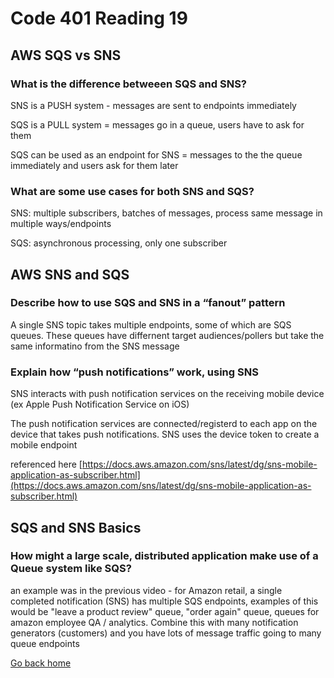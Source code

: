 # Code 401 Reading 19

## AWS SQS vs SNS

### What is the difference betweeen SQS and SNS?

SNS is a PUSH system - messages are sent to endpoints immediately

SQS is a PULL system = messages go in a queue, users have to ask for them

SQS can be used as an endpoint for SNS = messages to the the queue immediately and users ask for them later

### What are some use cases for both SNS and SQS?

SNS: multiple subscribers, batches of messages, process same message in multiple ways/endpoints

SQS: asynchronous processing, only one subscriber

## AWS SNS and SQS

### Describe how to use SQS and SNS in a “fanout” pattern

A single SNS topic takes multiple endpoints, some of which are SQS queues. These queues have differnent target audiences/pollers but take the same informatino from the SNS message

### Explain how “push notifications” work, using SNS

SNS interacts with push notification services on the receiving mobile device (ex Apple Push Notification Service on iOS)

The push notification services are connected/registerd to each app on the device that takes push notifications. SNS uses the device token to create a mobile endpoint

referenced here [https://docs.aws.amazon.com/sns/latest/dg/sns-mobile-application-as-subscriber.html](https://docs.aws.amazon.com/sns/latest/dg/sns-mobile-application-as-subscriber.html)

## SQS and SNS Basics

### How might a large scale, distributed application make use of a Queue system like SQS?

an example was in the previous video - for Amazon retail, a single completed notification (SNS) has multiple SQS endpoints, examples of this would be "leave a product review" queue, "order again" queue, queues for amazon employee QA / analytics. Combine this with many notification generators (customers) and you have lots of message traffic going to many queue endpoints

[Go back home](/../reading-notes/)
